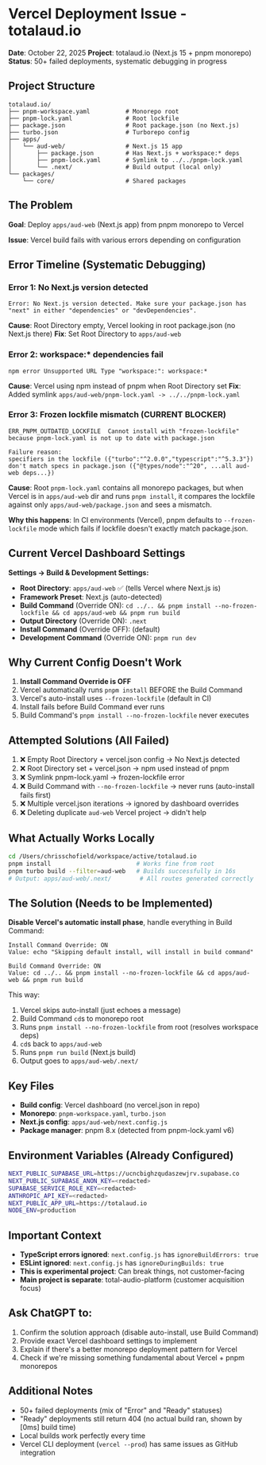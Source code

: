 # Vercel Deployment Issue - totalaud.io

**Date**: October 22, 2025
**Project**: totalaud.io (Next.js 15 + pnpm monorepo)
**Status**: 50+ failed deployments, systematic debugging in progress

## Project Structure

```
totalaud.io/
├── pnpm-workspace.yaml          # Monorepo root
├── pnpm-lock.yaml               # Root lockfile
├── package.json                 # Root package.json (no Next.js)
├── turbo.json                   # Turborepo config
├── apps/
│   └── aud-web/                 # Next.js 15 app
│       ├── package.json         # Has Next.js + workspace:* deps
│       ├── pnpm-lock.yaml       # Symlink to ../../pnpm-lock.yaml
│       └── .next/               # Build output (local only)
└── packages/
    └── core/                    # Shared packages
```

## The Problem

**Goal**: Deploy `apps/aud-web` (Next.js app) from pnpm monorepo to Vercel

**Issue**: Vercel build fails with various errors depending on configuration

## Error Timeline (Systematic Debugging)

### Error 1: No Next.js version detected
```
Error: No Next.js version detected. Make sure your package.json has "next" in either "dependencies" or "devDependencies".
```
**Cause**: Root Directory empty, Vercel looking in root package.json (no Next.js there)
**Fix**: Set Root Directory to `apps/aud-web`

### Error 2: workspace:* dependencies fail
```
npm error Unsupported URL Type "workspace:": workspace:*
```
**Cause**: Vercel using npm instead of pnpm when Root Directory set
**Fix**: Added symlink `apps/aud-web/pnpm-lock.yaml -> ../../pnpm-lock.yaml`

### Error 3: Frozen lockfile mismatch (CURRENT BLOCKER)
```
ERR_PNPM_OUTDATED_LOCKFILE  Cannot install with "frozen-lockfile" because pnpm-lock.yaml is not up to date with package.json

Failure reason:
specifiers in the lockfile ({"turbo":"^2.0.0","typescript":"^5.3.3"})
don't match specs in package.json ({"@types/node":"^20", ...all aud-web deps...})
```

**Cause**: Root `pnpm-lock.yaml` contains all monorepo packages, but when Vercel is in `apps/aud-web` dir and runs `pnpm install`, it compares the lockfile against only `apps/aud-web/package.json` and sees a mismatch.

**Why this happens**: In CI environments (Vercel), pnpm defaults to `--frozen-lockfile` mode which fails if lockfile doesn't exactly match package.json.

## Current Vercel Dashboard Settings

**Settings → Build & Development Settings:**

- **Root Directory**: `apps/aud-web` ✅ (tells Vercel where Next.js is)
- **Framework Preset**: Next.js (auto-detected)
- **Build Command** (Override ON): `cd ../.. && pnpm install --no-frozen-lockfile && cd apps/aud-web && pnpm run build`
- **Output Directory** (Override ON): `.next`
- **Install Command** (Override OFF): (default)
- **Development Command** (Override ON): `pnpm run dev`

## Why Current Config Doesn't Work

1. **Install Command Override is OFF**
2. Vercel automatically runs `pnpm install` BEFORE the Build Command
3. Vercel's auto-install uses `--frozen-lockfile` (default in CI)
4. Install fails before Build Command ever runs
5. Build Command's `pnpm install --no-frozen-lockfile` never executes

## Attempted Solutions (All Failed)

1. ❌ Empty Root Directory + vercel.json config → No Next.js detected
2. ❌ Root Directory set + vercel.json → npm used instead of pnpm
3. ❌ Symlink pnpm-lock.yaml → frozen-lockfile error
4. ❌ Build Command with `--no-frozen-lockfile` → never runs (auto-install fails first)
5. ❌ Multiple vercel.json iterations → ignored by dashboard overrides
6. ❌ Deleting duplicate `aud-web` Vercel project → didn't help

## What Actually Works Locally

```bash
cd /Users/chrisschofield/workspace/active/totalaud.io
pnpm install                        # Works fine from root
pnpm turbo build --filter=aud-web   # Builds successfully in 16s
# Output: apps/aud-web/.next/        # All routes generated correctly
```

## The Solution (Needs to be Implemented)

**Disable Vercel's automatic install phase**, handle everything in Build Command:

```
Install Command Override: ON
Value: echo "Skipping default install, will install in build command"

Build Command Override: ON
Value: cd ../.. && pnpm install --no-frozen-lockfile && cd apps/aud-web && pnpm run build
```

This way:
1. Vercel skips auto-install (just echoes a message)
2. Build Command `cd`s to monorepo root
3. Runs `pnpm install --no-frozen-lockfile` from root (resolves workspace deps)
4. `cd`s back to `apps/aud-web`
5. Runs `pnpm run build` (Next.js build)
6. Output goes to `apps/aud-web/.next/`

## Key Files

- **Build config**: Vercel dashboard (no vercel.json in repo)
- **Monorepo**: `pnpm-workspace.yaml`, `turbo.json`
- **Next.js config**: `apps/aud-web/next.config.js`
- **Package manager**: pnpm 8.x (detected from pnpm-lock.yaml v6)

## Environment Variables (Already Configured)

```bash
NEXT_PUBLIC_SUPABASE_URL=https://ucncbighzqudaszewjrv.supabase.co
NEXT_PUBLIC_SUPABASE_ANON_KEY=<redacted>
SUPABASE_SERVICE_ROLE_KEY=<redacted>
ANTHROPIC_API_KEY=<redacted>
NEXT_PUBLIC_APP_URL=https://totalaud.io
NODE_ENV=production
```

## Important Context

- **TypeScript errors ignored**: `next.config.js` has `ignoreBuildErrors: true`
- **ESLint ignored**: `next.config.js` has `ignoreDuringBuilds: true`
- **This is experimental project**: Can break things, not customer-facing
- **Main project is separate**: total-audio-platform (customer acquisition focus)

## Ask ChatGPT to:

1. Confirm the solution approach (disable auto-install, use Build Command)
2. Provide exact Vercel dashboard settings to implement
3. Explain if there's a better monorepo deployment pattern for Vercel
4. Check if we're missing something fundamental about Vercel + pnpm monorepos

## Additional Notes

- 50+ failed deployments (mix of "Error" and "Ready" statuses)
- "Ready" deployments still return 404 (no actual build ran, shown by [0ms] build time)
- Local builds work perfectly every time
- Vercel CLI deployment (`vercel --prod`) has same issues as GitHub integration
